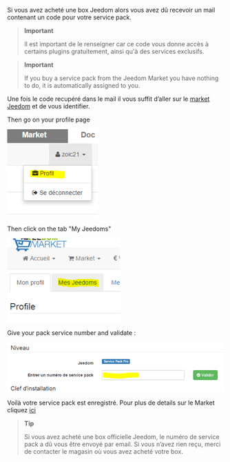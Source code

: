Si vous avez acheté une box Jeedom alors vous avez dû recevoir un mail contenant un code pour votre service pack.

> **Important**
>
> Il est important de le renseigner car ce code vous donne accès à certains plugins gratuitement, ainsi qu'à des services exclusifs.

> **Important**
>
> If you buy a service pack from the Jeedom Market you have nothing to do, it is automatically assigned to you.

Une fois le code recupéré dans le mail il vous suffit d’aller sur le [market Jeedom](https://market.jeedom.fr) et de vous identifier.

Then go on your profile page

![](../images/premier-servicepack.png)

Then click on the tab "My Jeedoms"

![](../images/premier-servicepack2.png)

Give your pack service number and validate :

![](../images/premier-servicepack3.png)

Voilà votre service pack est enregistré. Pour plus de details sur le Market cliquez [ici](https://www.jeedom.fr/doc/documentation/core/fr_FR/doc-core-market.html)

> **Tip**
>
> Si vous avez acheté une box officielle Jeedom, le numéro de service pack a dû vous être envoyé par email. Si vous n’avez rien reçu, merci de contacter le magasin où vous avez acheté votre box.

